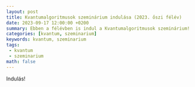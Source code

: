 ```yaml
---
layout: post
title: Kvantumalgoritmusok szeminárium indulása (2023. őszi félév)
date: 2023-09-17 12:00:00 +0200
summary: Ebben a félévben is indul a Kvantumalgoritmusok szeminárium!
categories: [kvantum, szeminarium]
keywords: kvantum, szeminarium
tags:
 - kvantum
 - szeminarium
math: false
---
```


Indulás!
